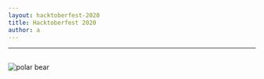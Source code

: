 ```yaml
---
layout: hacktoberfest-2020
title: Hacktoberfest 2020
author: a
---
```


<!-- Thanks DigitalOcean & GitHub -->

---

## <!-- One Earth -->

![polar bear](https://upload.wikimedia.org/wikipedia/commons/6/66/Polar_Bear_-_Alaska_%28cropped%29.jpg)
